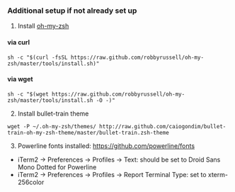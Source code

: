 ### Additional setup if not already set up

1. Install [oh-my-zsh](https://github.com/robbyrussell/oh-my-zsh)
  #### via curl
  ```shell
  sh -c "$(curl -fsSL https://raw.github.com/robbyrussell/oh-my-zsh/master/tools/install.sh)"
  ```
  #### via wget
  ```shell
  sh -c "$(wget https://raw.github.com/robbyrussell/oh-my-zsh/master/tools/install.sh -O -)"
  ```
2. Install bullet-train theme
  ```shell
  wget -P ~/.oh-my-zsh/themes/ http://raw.github.com/caiogondim/bullet-train-oh-my-zsh-theme/master/bullet-train.zsh-theme
  ```
3. Powerline fonts installed: https://github.com/powerline/fonts
  * iTerm2 -> Preferences -> Profiles -> Text: should be set to Droid Sans Mono Dotted for Powerline
  * iTerm2 -> Preferences -> Profiles -> Report Terminal Type: set to xterm-256color
